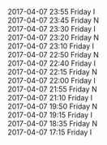 2017-04-07 23:55 Friday  I  
2017-04-07 23:45 Friday  N  
2017-04-07 23:30 Friday  I  
2017-04-07 23:20 Friday  N  
2017-04-07 23:10 Friday  I  
2017-04-07 22:50 Friday  N  
2017-04-07 22:40 Friday  I  
2017-04-07 22:15 Friday  N  
2017-04-07 22:00 Friday  I  
2017-04-07 21:55 Friday  N  
2017-04-07 21:10 Friday  I  
2017-04-07 19:50 Friday  N  
2017-04-07 19:15 Friday  I  
2017-04-07 18:35 Friday  N  
2017-04-07 17:15 Friday  I  
